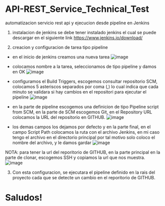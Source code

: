 # API-REST_Service_Technical_Test
automatizacion servicio rest api y ejecucion desde pipeline en Jenkins

1. instalacion de jenkins
se debe tener instalado jenkins el cual se puede descargar en el siguiente link https://www.jenkins.io/download/

2. creacion y configuracion de tarea tipo pipeline
- en el inicio de jenkins creamos una nueva tarea
![image](https://user-images.githubusercontent.com/32232213/131258186-9195f076-45be-49c9-9524-15fa159ba1a0.png)

- colocamos nombre a la tarea, seleccionamos de tipo pipeline y damos en OK
![image](https://user-images.githubusercontent.com/32232213/131258220-45573254-8e69-4748-8281-052c5fa56d41.png)

- configuramos el Build Triggers, escogemos consultar repositorio SCM, colocamos 5 asteriscos separados por coma (,) lo cual indica que cada minuto se validara si hay cambios en el repositori para ejecutar el pipeline
![image](https://user-images.githubusercontent.com/32232213/131258303-6f492661-437d-4cb1-a983-49779ddb6f7c.png)

- en la parte de pipeline escogemos una definicion de tipo Pipeline script from SCM, en la parte de SCM escogemos Git, en el Repository URL colocamos la URL del repositorio en GITHUB.
![image](https://user-images.githubusercontent.com/32232213/131258406-539d6b20-dbde-4b95-a51e-2977b6230387.png)

- los demas campos los dejamos por defecto y en la parte final, en el campo Script Path colocamos la ruta con el archivo Jenkins, en mi caso tengo el archivo en el directorio principal por tal motivo solo coloco el nombre del archivo, y le damos gardar
![image](https://user-images.githubusercontent.com/32232213/131258470-d849b225-4285-41c3-bf0d-b1695e390da5.png)

NOTA: para tener la url del reporitorio de GITHUB, en la parte principal en la parte de clonar, escogemos SSH y copiamos la url que nos muestra.
![image](https://user-images.githubusercontent.com/32232213/131258508-76f260f5-6d25-420d-a7de-e615e30bd64b.png)

3. Con esta configuracion, se ejecutara el pipeline definido en la rais del proyecto cada que se detecte un cambio en el reporitorio de GITHUB.


# Saludos!
